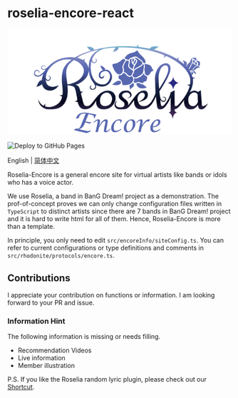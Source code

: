 # roselia-encore-react

![Roselia-Encore-React](public/img/logo.png)

![Deploy to GitHub Pages](https://github.com/Somainer/roselia-encore-react/workflows/Deploy%20to%20GitHub%20Pages/badge.svg)

English | [简体中文](./README-CN.md)

Roselia-Encore is a general encore site for virtual artists like bands or idols who has a voice actor.

We use Roselia, a band in BanG Dream! project as a demonstration. The prof-of-concept proves we can only change configuration files written in `TypeScript` to distinct artists since there are 7 bands in BanG Dream! project and it is hard to write html for all of them. Hence, Roselia-Encore is more than a template.

In principle, you only need to edit `src/encoreInfo/siteConfig.ts`. 
You can refer to current configurations or type definitions and comments in `src/rhodonite/protocols/encore.ts`.

## Contributions
I appreciate your contribution on functions or information. I am looking forward to your PR and issue.

### Information Hint

The following information is missing or needs filling.
* Recommendation Videos
* Live information
* Member illustration

P.S. If you like the Roselia random lyric plugin, please check out our [Shortcut](https://www.icloud.com/shortcuts/d3aee628657445c3814e283a5bb40c23).